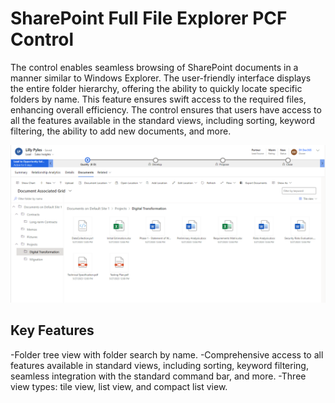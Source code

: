 # SharePoint Full File Explorer PCF Control

The control enables seamless browsing of SharePoint documents in a manner similar to Windows Explorer. The user-friendly interface displays the entire folder hierarchy, offering the ability to quickly locate specific folders by name. This feature ensures swift access to the required files, enhancing overall efficiency.
The control ensures that users have access to all the features available in the standard views, including sorting, keyword filtering, the ability to add new documents, and more.

![SharePoint Full File Explorer interface](/screenshot1.png)

## Key Features

-Folder tree view with folder search by name.
-Comprehensive access to all features available in standard views, including sorting, keyword filtering, seamless integration with the standard command bar, and more.
-Three view types: tile view, list view, and compact list view.
